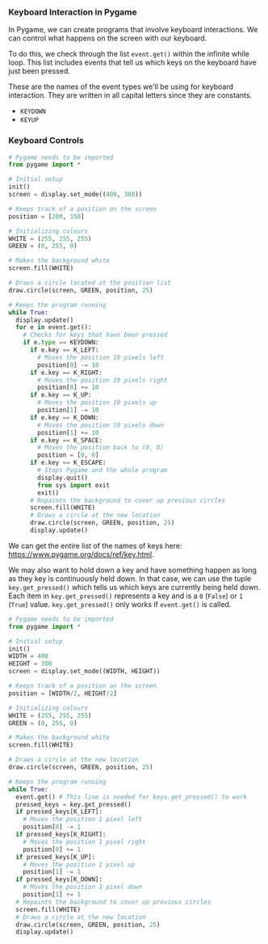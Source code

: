 ### Keyboard Interaction in Pygame

In Pygame, we can create programs that involve  keyboard interactions. We can control what happens on the screen with our keyboard. 

To do this, we check through the list `event.get()` within the infinite while loop. This list includes events that tell us which keys on the keyboard have just been pressed.

These are the names of the event types we'll be using for keyboard interaction. They are written in all capital letters since they are constants.

* `KEYDOWN`
* `KEYUP`

### Keyboard Controls

```python
# Pygame needs to be imported
from pygame import *

# Initial setup
init()
screen = display.set_mode((400, 300))

# Keeps track of a position on the screen
position = [200, 150]

# Initializing colours
WHITE = (255, 255, 255)
GREEN = (0, 255, 0)

# Makes the background white
screen.fill(WHITE)

# Draws a circle located at the position list
draw.circle(screen, GREEN, position, 25)

# Keeps the program running
while True:
  display.update()
  for e in event.get():
    # Checks for keys that have been pressed
    if e.type == KEYDOWN:
      if e.key == K_LEFT:
        # Moves the position 10 pixels left
        position[0] -= 10
      if e.key == K_RIGHT:
        # Moves the position 10 pixels right
        position[0] += 10
      if e.key == K_UP:
        # Moves the position 10 pixels up
        position[1] -= 10
      if e.key == K_DOWN:
        # Moves the position 10 pixels down
        position[1] += 10
      if e.key == K_SPACE:
        # Moves the position back to (0, 0)
        position = [0, 0]        
      if e.key == K_ESCAPE:
        # Stops Pygame and the whole program
        display.quit()
        from sys import exit
        exit()
      # Repaints the background to cover up previous circles
      screen.fill(WHITE)
      # Draws a circle at the new location
      draw.circle(screen, GREEN, position, 25)
      display.update()
```

We can get the entire list of the names of keys here: https://www.pygame.org/docs/ref/key.html.

We may also want to hold down a key and have something happen as long as they key is continuously held down. In that case, we can use the tuple `key.get_pressed()` which tells us which keys are currently being held down. Each item in `key.get_pressed()` represents a key and is a `0` (`False`) or `1` (`True`) value.  `key.get_pressed()` only works if `event.get()` is called.

```python
# Pygame needs to be imported
from pygame import *

# Initial setup
init()
WIDTH = 400
HEIGHT = 300
screen = display.set_mode((WIDTH, HEIGHT))

# Keeps track of a position on the screen
position = [WIDTH/2, HEIGHT/2]

# Initializing colours
WHITE = (255, 255, 255)
GREEN = (0, 255, 0)

# Makes the background white
screen.fill(WHITE)

# Draws a circle at the new location
draw.circle(screen, GREEN, position, 25)

# Keeps the program running
while True:
  event.get() # This line is needed for keys.get_pressed() to work
  pressed_keys = key.get_pressed()
  if pressed_keys[K_LEFT]:
    # Moves the position 1 pixel left
    position[0] -= 1
  if pressed_keys[K_RIGHT]:
    # Moves the position 1 pixel right
    position[0] += 1
  if pressed_keys[K_UP]:
    # Moves the position 1 pixel up
    position[1] -= 1
  if pressed_keys[K_DOWN]:
    # Moves the position 1 pixel down
    position[1] += 1
  # Repaints the background to cover up previous circles
  screen.fill(WHITE)
  # Draws a circle at the new location
  draw.circle(screen, GREEN, position, 25)
  display.update()
```
